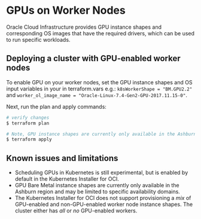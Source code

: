 # GPUs on Worker Nodes

Oracle Cloud Infrastructure provides GPU instance shapes and corresponding OS images that have the required drivers, which can be used to run specific workloads.

## Deploying a cluster with GPU-enabled worker nodes

To enable GPU on your worker nodes, set the GPU instance shapes and OS input variables in your in terraform.vars e.g.: `k8sWorkerShape = "BM.GPU2.2"` and `worker_ol_image_name = "Oracle-Linux-7.4-Gen2-GPU-2017.11.15-0"`.

Next, run the plan and apply commands:

```bash
# verify changes
$ terraform plan

# Note, GPU instance shapes are currently only available in the Ashburn region
$ terraform apply
```

## Known issues and limitations

* Scheduling GPUs in Kubernetes is still experimental, but is enabled by default in the Kubernetes Installer for OCI.
* GPU Bare Metal instance shapes are currently only available in the Ashburn region and may be limited to specific availability domains.
* The Kubernetes Installer for OCI does not support provisioning a _mix_ of GPU-enabled and non-GPU-enabled worker node instance shapes. The cluster either has _all_ or _no_ GPU-enabled workers.
